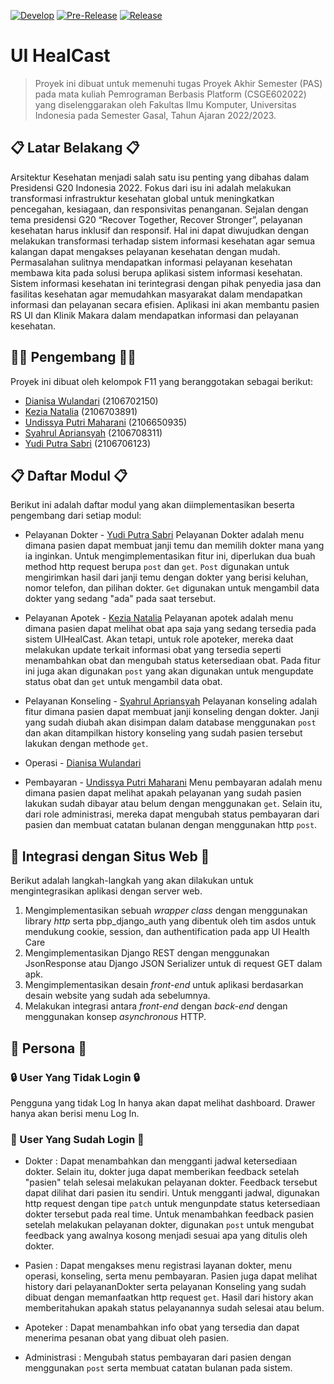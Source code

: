 [![Develop](https://github.com/UI-HealCast/F11-UIHealCast-mobile/actions/workflows/develop.yml/badge.svg)](https://github.com/UI-HealCast/F11-UIHealCast-mobile/actions/workflows/develop.yml)
[![Pre-Release](https://github.com/UI-HealCast/F11-UIHealCast-mobile/actions/workflows/pre-release.yml/badge.svg)](https://github.com/UI-HealCast/F11-UIHealCast-mobile/actions/workflows/pre-release.yml)
[![Release](https://github.com/UI-HealCast/F11-UIHealCast-mobile/actions/workflows/release.yml/badge.svg)](https://github.com/UI-HealCast/F11-UIHealCast-mobile/actions/workflows/release.yml)

# UI HealCast

> Proyek ini dibuat untuk memenuhi tugas Proyek Akhir Semester (PAS)
> pada mata kuliah Pemrograman Berbasis Platform (CSGE602022) yang
> diselenggarakan oleh Fakultas Ilmu Komputer, Universitas Indonesia
> pada Semester Gasal, Tahun Ajaran 2022/2023.

## 📋 Latar Belakang 📋
Arsitektur Kesehatan menjadi salah satu isu penting yang dibahas dalam Presidensi G20 Indonesia 2022. Fokus dari isu ini adalah melakukan transformasi infrastruktur kesehatan global untuk meningkatkan pencegahan, kesiagaan, dan responsivitas penanganan. Sejalan dengan tema presidensi G20 “Recover Together, Recover Stronger”, pelayanan kesehatan harus inklusif dan responsif. Hal ini dapat diwujudkan dengan melakukan transformasi terhadap sistem informasi kesehatan agar semua kalangan dapat mengakses pelayanan kesehatan dengan mudah.
Permasalahan sulitnya mendapatkan informasi pelayanan kesehatan membawa kita pada solusi berupa aplikasi sistem informasi kesehatan. Sistem informasi kesehatan ini terintegrasi dengan pihak penyedia jasa dan fasilitas kesehatan agar memudahkan masyarakat dalam mendapatkan informasi dan pelayanan secara efisien. Aplikasi ini akan membantu pasien RS UI dan Klinik Makara dalam mendapatkan informasi dan pelayanan kesehatan.
 
## 👨‍💻 Pengembang 👩‍💻
Proyek ini dibuat oleh kelompok F11 yang beranggotakan sebagai berikut:
- [Dianisa Wulandari](https://github.com/dianisa) (2106702150)
- [Kezia Natalia](https://github.com/kezianatalia) (2106703891)
- [Undissya Putri Maharani](https://github.com/UndissyaPutri) (2106650935)
- [Syahrul Apriansyah](https://github.com/SyahrulApr86) (2106708311)
- [Yudi Putra Sabri](https://github.com/yudiptr) (2106706123)

## 📋 Daftar Modul 📋
Berikut ini adalah daftar modul yang akan diimplementasikan beserta pengembang dari setiap modul:
* Pelayanan Dokter - [Yudi Putra Sabri](https://github.com/yudiptr)
Pelayanan Dokter adalah menu dimana pasien dapat membuat janji temu dan memilih dokter mana yang ia inginkan. Untuk mengimplementasikan fitur ini, diperlukan dua buah method http request berupa `post` dan `get`. `Post` digunakan untuk mengirimkan hasil dari janji temu dengan dokter yang berisi keluhan, nomor telefon, dan pilihan dokter. `Get` digunakan untuk mengambil data dokter yang sedang "ada" pada saat tersebut.

* Pelayanan Apotek - [Kezia Natalia](https://github.com/kezianatalia)
Pelayanan apotek adalah menu dimana pasien dapat melihat obat apa saja yang sedang tersedia pada sistem UIHealCast. Akan tetapi, untuk role apoteker, mereka daat melakukan update terkait informasi obat yang tersedia seperti menambahkan obat dan mengubah status ketersediaan obat. Pada fitur ini juga akan digunakan `post` yang akan digunakan untuk mengupdate status obat dan `get` untuk mengambil data obat.

* Pelayanan Konseling - [Syahrul Apriansyah](https://github.com/SyahrulApr86)
Pelayanan konseling adalah fitur dimana pasien dapat membuat janji konseling dengan dokter. Janji yang sudah diubah akan disimpan dalam database menggunakan `post` dan akan ditampilkan history konseling yang sudah pasien tersebut lakukan dengan methode `get`.

- Operasi - [Dianisa Wulandari](https://github.com/dianisa)

* Pembayaran - [Undissya Putri Maharani](https://github.com/UndissyaPutri)
Menu pembayaran adalah menu dimana pasien dapat melihat apakah pelayanan yang sudah pasien lakukan sudah dibayar atau belum dengan menggunakan `get`. Selain itu, dari role administrasi, mereka dapat mengubah status pembayaran dari pasien dan membuat catatan bulanan dengan menggunakan http `post`.


## 🔗 Integrasi dengan Situs Web 🔗
Berikut adalah langkah-langkah yang akan dilakukan untuk mengintegrasikan aplikasi dengan server web.

1. Mengimplementasikan sebuah _wrapper class_ dengan menggunakan library _http_ serta pbp_django_auth yang dibentuk oleh tim asdos untuk mendukung cookie, session, dan authentification pada app UI Health Care
2. Mengimplementasikan Django REST dengan menggunakan JsonResponse atau Django JSON Serializer untuk di request GET dalam apk.
3. Mengimplementasikan desain _front-end_ untuk aplikasi berdasarkan desain website yang sudah ada sebelumnya.
4. Melakukan integrasi antara _front-end_ dengan _back-end_ dengan menggunakan konsep _asynchronous_ HTTP.

## 👥 Persona 👥
### 🔒 User Yang Tidak Login 🔒
Pengguna yang tidak Log In hanya akan dapat melihat dashboard. Drawer hanya akan berisi menu Log In.

### 🔑 User Yang Sudah Login 🔑

* Dokter :
Dapat menambahkan dan mengganti jadwal ketersediaan dokter. Selain itu, dokter juga dapat memberikan feedback setelah "pasien" telah selesai melakukan pelayanan dokter. Feedback tersebut dapat dilihat dari pasien itu sendiri. Untuk mengganti jadwal, digunakan http request dengan tipe `patch` untuk mengunpdate status ketersediaan dokter tersebut pada real time. Untuk menambahkan feedback pasien setelah melakukan pelayanan dokter, digunakan `post` untuk mengubat feedback yang awalnya kosong menjadi sesuai apa yang ditulis oleh dokter.

* Pasien :
Dapat mengakses menu registrasi layanan dokter, menu operasi, konseling, serta menu pembayaran. Pasien juga dapat melihat history dari pelayananDokter serta pelayanan Konseling yang sudah dibuat dengan memanfaatkan http request `get`. Hasil dari history akan memberitahukan apakah status pelayanannya sudah selesai atau belum.

* Apoteker :
Dapat menambahkan info obat yang tersedia dan dapat menerima pesanan obat yang dibuat oleh pasien.

* Administrasi :
Mengubah status pembayaran dari pasien dengan menggunakan `post` serta membuat catatan bulanan pada sistem.



